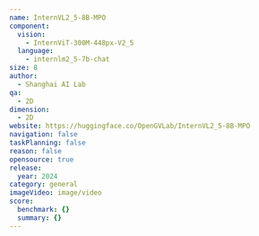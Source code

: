 ```yaml
---
name: InternVL2_5-8B-MPO
component:
  vision:
    - InternViT-300M-448px-V2_5
  language:
    - internlm2_5-7b-chat
size: 8
author:
  - Shanghai AI Lab
qa:
  - 2D
dimension:
  - 2D
website: https://huggingface.co/OpenGVLab/InternVL2_5-8B-MPO
navigation: false
taskPlanning: false
reason: false
opensource: true
release:
  year: 2024
category: general
imageVideo: image/video
score:
  benchmark: {}
  summary: {}
---
```

